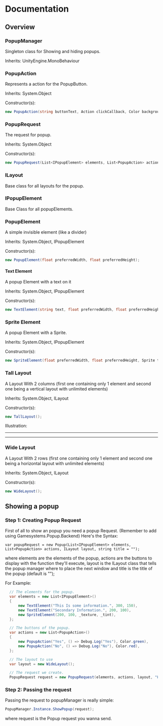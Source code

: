 # Documentation

## Overview

### PopupManager

Singleton class for Showing and hiding popups.

Inherits: UnityEngine.MonoBehaviour

### PopupAction

Represents a action for the PopupButton.

Inherits: System.Object

Constructor(s):

```csharp
new PopupAction(string buttonText, Action clickCallback, Color backgroundColor);
```

### PopupRequest

The request for popup.

Inherits: System.Object

Constructor(s):

```csharp
new PopupRequest(List<IPopupElement> elements, List<PopupAction> actions, ILayout layout, string title = "");
```

### ILayout

Base class for all layouts for the popup.

### IPopupElement

Base Class for all popupElements.

### PopupElement

A simple invisible element (like a divider)

Inherits: System.Object, IPopupElement

Constructor(s):

```csharp
new PopupElement(float preferredWidth, float preferredHeight);
```

#### Text Element

A popup Element with a text on it

Inherits: System.Object, IPopupElement

Constructor(s):

```csharp
new TextElement(string text, float preferredWidth, float preferredHeight);
```

### Sprite Element

A popup Element with a Sprite.

Inherits: System.Object, IPopupElement

Constructor(s):

```csharp
new SpriteElement(float preferredWidth, float preferredHeight, Sprite texture2D, Color? tint = null);
```

### Tall Layout

A Layout With 2 columns (first one containing only 1 element and second one being a vertical layout with unlimited elements)

Inherits: System.Object, ILayout

Constructor(s):

```csharp
new TallLayout();
```

Illustration:

---

---

### Wide Layout

A Layout With 2 rows (first one containing only 1 element and second one being a horizontal layout with unlimited elements)

Inherits: System.Object, ILayout

Constructor(s):

```csharp
new WideLayout();
```

## Showing a popup

### Step 1: Creating Popup Request

First of all to show an popup you need a popup Request. (Remember to add using Gamesystems.Popup.Backend)
Here's the Syntax:

`var popupRequest = new Popup(List<IPopupElement> elements, List<PopupAction> actions, ILayout layout, string title = "");`

where elements are the elements of the popup, actions are the buttons to display with the function they'll execute, layout is the ILayout class that tells the popup manager where to place the next window and title is the title of the popup (default is "");

For Example:

```csharp
  // The elements for the popup.
  var elements = new List<IPopupElement>()
  {
      new TextElement("This Is some information.", 300, 150),
      new TextElement("Secondary Information.", 200, 100),
      new SpriteElement(200, 100, _texture, _tint),
  };

  // The buttons of the popup.
  var actions = new List<PopupAction>()
  {
      new PopupAction("Yes", () => Debug.Log("Yes"), Color.green),
      new PopupAction("No", () => Debug.Log("No"), Color.red),
  };

  // The layout to use
  var layout = new WideLayout();

  // The request we create.
  PopupRequest request = new PopupRequest(elements, actions, layout, "Hello");
```

### Step 2: Passing the request

Passing the request to popupManager is really simple:

```csharp
PopupManager.Instance.ShowPopup(request);
```

where request is the Popup request you wanna send.
